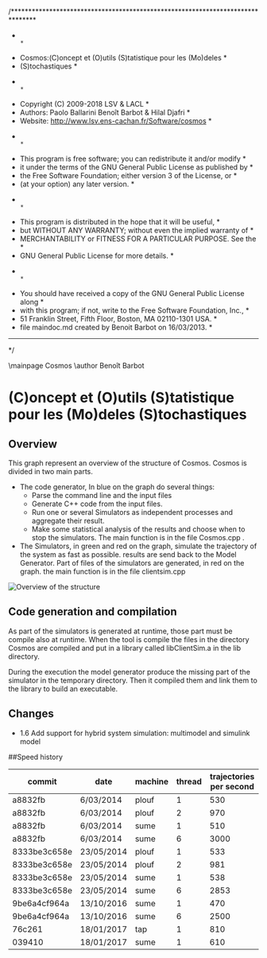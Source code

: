 /*******************************************************************************
 *                                                                             *
 * Cosmos:(C)oncept et (O)utils (S)tatistique pour les (Mo)deles               *
 * (S)tochastiques                                                             *
 *                                                                             *
 * Copyright (C) 2009-2018 LSV & LACL                                          *
 * Authors: Paolo Ballarini Benoît Barbot & Hilal Djafri                       *
 * Website: http://www.lsv.ens-cachan.fr/Software/cosmos                       *
 *                                                                             *
 * This program is free software; you can redistribute it and/or modify        *
 * it under the terms of the GNU General Public License as published by        *
 * the Free Software Foundation; either version 3 of the License, or           *
 * (at your option) any later version.                                         *
 *                                                                             *
 * This program is distributed in the hope that it will be useful,             *
 * but WITHOUT ANY WARRANTY; without even the implied warranty of              *
 * MERCHANTABILITY or FITNESS FOR A PARTICULAR PURPOSE.  See the               *
 * GNU General Public License for more details.                                *
 *                                                                             *
 * You should have received a copy of the GNU General Public License along     *
 * with this program; if not, write to the Free Software Foundation, Inc.,     *
 * 51 Franklin Street, Fifth Floor, Boston, MA 02110-1301 USA.                 *
 * file maindoc.md created by Benoit Barbot on 16/03/2013.                     *
 *******************************************************************************
 */

\mainpage Cosmos
\author Benoît Barbot

# (C)oncept et (O)utils (S)tatistique pour les (Mo)deles (S)tochastiques


## Overview
This graph represent an overview of the structure of Cosmos.
Cosmos is divided in two main parts.
- The code generator,
	In blue on the graph do several things:
	+ Parse the command line and the input files
	+ Generate C++ code from the input files.
	+ Run one or several Simulators as independent processes and aggregate their
		result.
	+ Make some statistical analysis of the results and choose when to stop the
		simulators.
	The main function is in the file Cosmos.cpp .
- The Simulators, in green and red on the graph, simulate the trajectory
	of the system as fast as possible. results are send back to the Model
	Generator. Part of files of the simulators are generated, in red on the 
	graph. the main function is in the file clientsim.cpp

![Overview of the structure](../overview.png)


## Code generation and compilation
As part of the simulators is generated at runtime, those part must be compile
also at runtime. When the tool is compile the files in the directory Cosmos are
compiled and put in a library called libClientSim.a in the lib directory.

During the execution the model generator produce the missing part of the
simulator in the temporary directory.
Then it compiled them and link them to the library to build an executable.

## Changes

- 1.6 Add support for hybrid system simulation: multimodel and simulink model


##Speed history

commit       | date        | machine  |thread | trajectories per second
-------------|-------------|----------|-------|-------------------------
a8832fb      |  6/03/2014  | plouf    | 1     | 530
a8832fb      |  6/03/2014  | plouf    | 2     | 970
a8832fb      |  6/03/2014  | sume     | 1     | 510
a8832fb      |  6/03/2014  | sume     | 6     | 3000
8333be3c658e | 23/05/2014  | plouf    | 1     | 533
8333be3c658e | 23/05/2014  | plouf    | 2     | 981
8333be3c658e | 23/05/2014  | sume     | 1     | 538
8333be3c658e | 23/05/2014  | sume     | 6     | 2853
9be6a4cf964a | 13/10/2016  | sume     | 1     | 470
9be6a4cf964a | 13/10/2016  | sume     | 6     | 2500
76c261       | 18/01/2017  | tap      | 1     | 810
039410       | 18/01/2017  | sume     | 1     | 610
